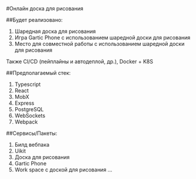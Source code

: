 #Онлайн доска для рисования

##Будет реализовано:
1. Шаредная доска для рисования
2. Игра Gartic Phone с использованием шаредной доски для рисования
3. Место для совместной работы с использованием шаредной доски для рисования

Также CI/CD (пейплайны и автодеплой, др.), Docker + K8S

##Предполагаемый стек:
1. Typescript
2. React
3. MobX
4. Express
5. PostgreSQL
6. WebSockets
7. Webpack

##Сервисы/Пакеты:
1. Билд вебпака
2. Uikit
3. Доска для рисования
4. Gartic Phone
5. Work space с доской для рисования
...